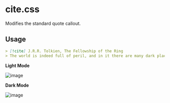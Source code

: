 # cite.css
Modifies the standard quote callout.

## Usage
```md
> [!cite] J.R.R. Tolkien, The Fellowship of the Ring
> The world is indeed full of peril, and in it there are many dark places; but still there is much that is fair, and though in all lands love is now mingled with grief, it grows perhaps the greater.
```


**Light Mode**

![image](https://github.com/JuanMHuerta/Obsidian-CSS-snippets/assets/309788/f0e97225-e95b-4a27-a145-fbe15f97f245)

**Dark Mode**

![image](https://github.com/JuanMHuerta/Obsidian-CSS-snippets/assets/309788/f17b67a2-22c3-4591-9a72-d272ebec9ffb)

